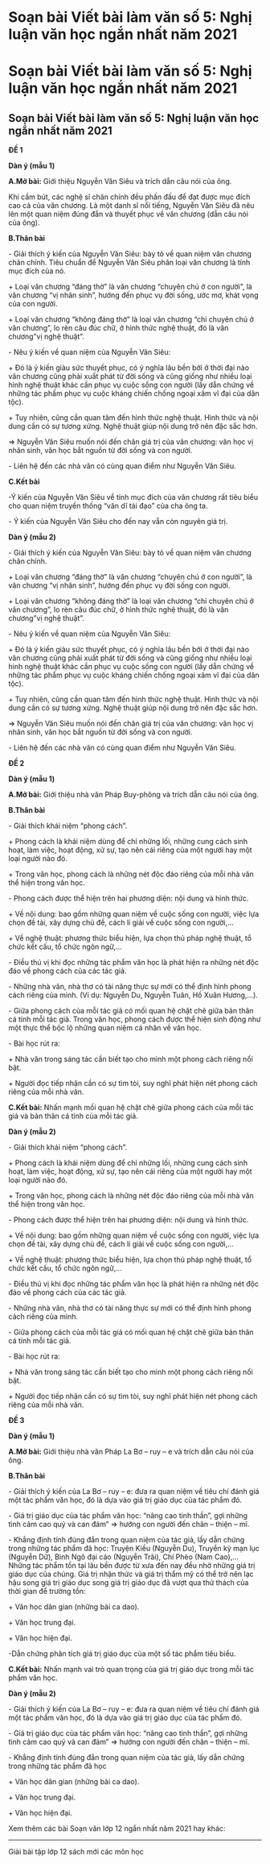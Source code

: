 # Soạn bài Viết bài làm văn số 5: Nghị luận văn học ngắn nhất năm 2021

# Soạn bài Viết bài làm văn số 5: Nghị luận văn học ngắn nhất năm 2021

## Soạn bài Viết bài làm văn số 5: Nghị luận văn học ngắn nhất năm 2021

**ĐỀ 1**

**Dàn ý (mẫu 1)**

**A.Mở bài:** Giới thiệu Nguyễn Văn Siêu và trích dẫn câu nói của ông.

Khi cầm bút, các nghệ sĩ chân chính đều phấn đấu để đạt được mục đích cao cả của văn chương. Là một danh sĩ nổi tiếng, Nguyễn Văn Siêu đã nêu lên một quan niệm đúng đắn và thuyết phục về văn chương (dẫn câu nói của ông).

**B.Thân bài**

\- Giải thích ý kiến của Nguyễn Văn Siêu: bày tỏ về quan niệm văn chương chân chính. Tiêu chuẩn để Nguyễn Văn Siêu phân loại văn chương là tính mục đích của nó.

\+ Loại văn chương “đáng thờ” là văn chương “chuyên chú ở con người”, là văn chương “vị nhân sinh”, hướng đến phục vụ đời sống, ước mơ, khát vọng của con người.

\+ Loại văn chương “không đáng thờ” là loại văn chương “chỉ chuyên chú ở văn chương”, lo rèn câu đúc chữ, ở hình thức nghệ thuật, đó là văn chương”vị nghệ thuật”.

\- Nêu ý kiến về quan niệm của Nguyễn Văn Siêu:

\+ Đó là ý kiến giàu sức thuyết phục, có ý nghĩa lâu bền bởi ở thời đại nào văn chương cũng phải xuất phát từ đời sống và cũng giống như nhiều loại hình nghệ thuật khác cần phục vụ cuộc sống con người (lấy dẫn chứng về những tác phẩm phục vụ cuộc kháng chiến chống ngoại xâm vĩ đại của dân tộc).

\+ Tuy nhiên, cũng cần quan tâm đến hình thức nghệ thuật. Hình thức và nội dung cần có sự tương xứng. Nghệ thuật giúp nội dung trở nên đặc sắc hơn.

⇒ Nguyễn Văn Siêu muốn nói đến chân giá trị của văn chương: văn học vị nhân sinh, văn học bắt nguồn từ đời sống và con người.

\- Liên hệ đến các nhà văn có cùng quan điểm như Nguyễn Văn Siêu.

**C.Kết bài**

-Ý kiến của Nguyễn Văn Siêu về tính mục đích của văn chương rất tiêu biểu cho quan niệm truyền thống “văn dĩ tải đạo” của cha ông ta.

\- Ý kiến của Nguyễn Văn Siêu cho đến nay vẫn còn nguyên giá trị.

**Dàn ý (mẫu 2)**

\- Giải thích ý kiến của Nguyễn Văn Siêu: bày tỏ về quan niệm văn chương chân chính.

\+ Loại văn chương “đáng thờ” là văn chương “chuyên chú ở con người”, là văn chương “vị nhân sinh”, hướng đến phục vụ đời sống con người.

\+ Loại văn chương “không đáng thờ” là loại văn chương “chỉ chuyên chú ở văn chương”, lo rèn câu đúc chữ, ở hình thức nghệ thuật, đó là văn chương”vị nghệ thuật”.

\- Nêu ý kiến về quan niệm của Nguyễn Văn Siêu:

\+ Đó là ý kiến giàu sức thuyết phục, có ý nghĩa lâu bền bởi ở thời đại nào văn chương cũng phải xuất phát từ đời sống và cũng giống như nhiều loại hình nghệ thuật khác cần phục vụ cuộc sống con người (lấy dẫn chứng về những tác phẩm phục vụ cuộc kháng chiến chống ngoại xâm vĩ đại của dân tộc).

\+ Tuy nhiên, cũng cần quan tâm đến hình thức nghệ thuật. Hình thức và nội dung cần có sự tương xứng. Nghệ thuật giúp nội dung trở nên đặc sắc hơn.

⇒ Nguyễn Văn Siêu muốn nói đến chân giá trị của văn chương: văn học vị nhân sinh, văn học bắt nguồn từ đời sống và con người.

\- Liên hệ đến các nhà văn có cùng quan điểm như Nguyễn Văn Siêu.

**ĐỀ 2**

**Dàn ý (mẫu 1)**

**A.Mở bài:** Giới thiệu nhà văn Pháp Buy-phông và trích dẫn câu nói của ông.

**B.Thân bài**

\- Giải thích khái niệm “phong cách”.

\+ Phong cách là khái niệm dùng để chỉ những lối, những cung cách sinh hoạt, làm việc, hoạt động, xử sự, tạo nên cái riêng của một người hay một loại người nào đó.

\+ Trong văn học, phong cách là những nét độc đáo riêng của mỗi nhà văn thể hiện trong văn học.

\- Phong cách được thể hiện trên hai phương diện: nội dung và hình thức.

\+ Về nội dung: bao gồm những quan niệm về cuộc sống con người, việc lựa chọn đề tài, xây dựng chủ đề, cách lí giải về cuộc sống con người,…

\+ Về nghệ thuật: phương thức biểu hiện, lựa chọn thủ pháp nghệ thuật, tổ chức kết cấu, tổ chức ngôn ngữ,…

\- Điều thú vị khi đọc những tác phẩm văn học là phát hiện ra những nét độc đáo về phong cách của các tác giả.

\- Những nhà văn, nhà thơ có tài năng thực sự mới có thể định hình phong cách riêng của mình. (Ví dụ: Nguyễn Du, Nguyễn Tuân, Hồ Xuân Hương,…).

\- Giữa phong cách của mỗi tác giả có mối quan hệ chặt chẽ giữa bản thân cá tính mỗi tác giả. Trong văn học, phong cách được thể hiện sinh động như một thực thể bộc lộ những quan niệm cá nhân về văn học.

\- Bài học rút ra:

\+ Nhà văn trong sáng tác cần biết tạo cho mình một phong cách riêng nổi bật.

\+ Người đọc tiếp nhận cần có sự tìm tòi, suy nghĩ phát hiện nét phong cách riêng của mỗi nhà văn.

**C.Kết bài:** Nhấn mạnh mối quan hệ chặt chẽ giữa phong cách của mỗi tác giả và bản thân cá tính của mỗi tác giả.

**Dàn ý (mẫu 2)**

\- Giải thích khái niệm “phong cách”.

\+ Phong cách là khái niệm dùng để chỉ những lối, những cung cách sinh hoạt, làm việc, hoạt động, xử sự, tạo nên cái riêng của một người hay một loại người nào đó.

\+ Trong văn học, phong cách là những nét độc đáo riêng của mỗi nhà văn thể hiện trong văn học.

\- Phong cách được thể hiện trên hai phương diện: nội dung và hình thức.

\+ Về nội dung: bao gồm những quan niệm về cuộc sống con người, việc lựa chọn đề tài, xây dựng chủ đề, cách lí giải về cuộc sống con người,…

\+ Về nghệ thuật: phương thức biểu hiện, lựa chọn thủ pháp nghệ thuật, tổ chức kết cấu, tổ chức ngôn ngữ,…

\- Điều thú vị khi đọc những tác phẩm văn học là phát hiện ra những nét độc đáo về phong cách của các tác giả.

\- Những nhà văn, nhà thơ có tài năng thực sự mới có thể định hình phong cách riêng của mình.

\- Giữa phong cách của mỗi tác giả có mối quan hệ chặt chẽ giữa bản thân cá tính mỗi tác giả.

\- Bài học rút ra:

\+ Nhà văn trong sáng tác cần biết tạo cho mình một phong cách riêng nổi bật.

\+ Người đọc tiếp nhận cần có sự tìm tòi, suy nghĩ phát hiện nét phong cách riêng của mỗi nhà văn.

**ĐỀ 3**

**Dàn ý (mẫu 1)**

**A.Mở bài:** Giới thiệu nhà văn Pháp La Bơ – ruy – e và trích dẫn câu nói của ông.

**B.Thân bài**

\- Giải thích ý kiến của La Bơ – ruy – e: đưa ra quan niệm về tiêu chí đánh giá một tác phẩm văn học, đó là dựa vào giá trị giáo dục của tác phẩm đó.

\- Giá trị giáo dục của tác phẩm văn học: “nâng cao tinh thần”, gợi những tình cảm cao quý và can đảm” ⇒ hướng con người đến chân – thiện – mĩ.

\- Khẳng định tính đúng đắn trong quan niệm của tác giả, lấy dẫn chứng trong những tác phẩm đã học: Truyện Kiều (Nguyễn Du), Truyền kỳ mạn lục (Nguyễn Dữ), Bình Ngô đại cáo (Nguyễn Trãi), Chí Phèo (Nam Cao),… Những tác phẩm tồn tại lâu bền được từ xưa đến nay đều nhờ những giá trị giáo dục của chúng. Giá trị nhận thức và giá trị thẩm mỹ có thể trở nên lạc hậu song giá trị giáo dục song giá trị giáo dục đã vượt qua thử thách của thời gian để trường tồn:

\+ Văn học dân gian (những bài ca dao).

\+ Văn học trung đại.

\+ Văn học hiện đại.

-Dẫn chứng phân tích giá trị giáo dục của một số tác phẩm tiêu biểu.

**C.Kết bài:** Nhấn mạnh vai trò quan trọng của giá trị giáo dục trong mỗi tác phẩm văn học.

**Dàn ý (mẫu 2)**

\- Giải thích ý kiến của La Bơ – ruy – e: đưa ra quan niệm về tiêu chí đánh giá một tác phẩm văn học, đó là dựa vào giá trị giáo dục của tác phẩm đó.

\- Giá trị giáo dục của tác phẩm văn học: “nâng cao tinh thần”, gợi những tình cảm cao quý và can đảm” ⇒ hướng con người đến chân – thiện – mĩ.

\- Khẳng định tính đúng đắn trong quan niệm của tác giả, lấy dẫn chứng trong những tác phẩm đã học

\+ Văn học dân gian (những bài ca dao).

\+ Văn học trung đại.

\+ Văn học hiện đại.

Xem thêm các bài Soạn văn lớp 12 ngắn nhất năm 2021 hay khác:

* * *

Giải bài tập lớp 12 sách mới các môn học
